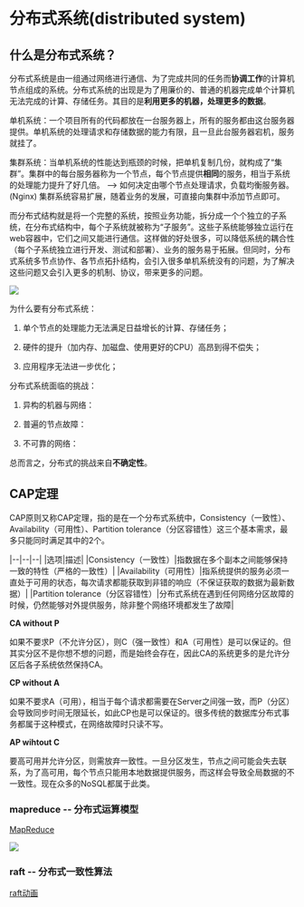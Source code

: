 # 分布式系统(distributed system)

## 什么是分布式系统？

分布式系统是由一组通过网络进行通信、为了完成共同的任务而**协调工作**的计算机节点组成的系统。分布式系统的出现是为了用廉价的、普通的机器完成单个计算机无法完成的计算、存储任务。其目的是**利用更多的机器，处理更多的数据**。

单机系统：一个项目所有的代码都放在一台服务器上，所有的服务都由这台服务器提供。单机系统的处理请求和存储数据的能力有限，且一旦此台服务器宕机，服务就挂了。

集群系统：当单机系统的性能达到瓶颈的时候，把单机复制几份，就构成了“集群”。集群中的每台服务器称为一个节点，每个节点提供**相同**的服务，相当于系统的处理能力提升了好几倍。 --> 如何决定由哪个节点处理请求，负载均衡服务器。(Nginx) 集群系统容易扩展，随着业务的发展，可直接向集群中添加节点即可。 

而分布式结构就是将一个完整的系统，按照业务功能，拆分成一个个独立的子系统，在分布式结构中，每个子系统就被称为“子服务”。这些子系统能够独立运行在web容器中，它们之间又能进行通信。这样做的好处很多，可以降低系统的耦合性（每个子系统独立进行开发、测试和部署）、业务的服务易于拓展。但同时，分布式系统多节点协作、各节点拓扑结构，会引入很多单机系统没有的问题，为了解决这些问题又会引入更多的机制、协议，带来更多的问题。

![](https://upload-images.jianshu.io/upload_images/4440914-47906d7c5db0041f.jpg?imageMogr2/auto-orient/strip%7CimageView2/2/w/1240)

为什么要有分布式系统：

1. 单个节点的处理能力无法满足日益增长的计算、存储任务； 

2. 硬件的提升（加内存、加磁盘、使用更好的CPU）高昂到得不偿失；

3. 应用程序无法进一步优化； 


分布式系统面临的挑战：

1. 异构的机器与网络： 

2. 普遍的节点故障： 

3. 不可靠的网络： 

总而言之，分布式的挑战来自**不确定性**。 


## CAP定理 

CAP原则又称CAP定理，指的是在一个分布式系统中，Consistency（一致性）、 Availability（可用性）、Partition tolerance（分区容错性）这三个基本需求，最多只能同时满足其中的2个。 

|--|--|--| 
|选项|描述|
|Consistency（一致性）|指数据在多个副本之间能够保持一致的特性（严格的一致性）| 
|Availability（可用性）|指系统提供的服务必须一直处于可用的状态，每次请求都能获取到非错的响应（不保证获取的数据为最新数据）|
|Partition tolerance（分区容错性）|分布式系统在遇到任何网络分区故障的时候，仍然能够对外提供服务，除非整个网络环境都发生了故障| 


**CA without P**

如果不要求P（不允许分区），则C（强一致性）和A（可用性）是可以保证的。但其实分区不是你想不想的问题，而是始终会存在，因此CA的系统更多的是允许分区后各子系统依然保持CA。

**CP without A** 

如果不要求A（可用），相当于每个请求都需要在Server之间强一致，而P（分区）会导致同步时间无限延长，如此CP也是可以保证的。很多传统的数据库分布式事务都属于这种模式，在网络故障时只读不写。

**AP wihtout C** 

要高可用并允许分区，则需放弃一致性。一旦分区发生，节点之间可能会失去联系，为了高可用，每个节点只能用本地数据提供服务，而这样会导致全局数据的不一致性。现在众多的NoSQL都属于此类。


### mapreduce -- 分布式运算模型

[MapReduce](https://upload-images.jianshu.io/upload_images/4440914-5e54669407edcb40.png?imageMogr2/auto-orient/strip%7CimageView2/2/w/1240)


![](图)  

### raft -- 分布式一致性算法

[raft动画](http://thesecretlivesofdata.com/raft/?utm_source=hacpai.com)






